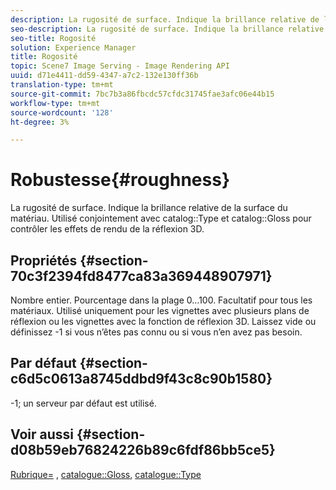 ```yaml
---
description: La rugosité de surface. Indique la brillance relative de la surface du matériau. Utilisé en association avec le type de catalogue et la brillance du catalogue pour contrôler les effets de rendu de la réflexion 3D.
seo-description: La rugosité de surface. Indique la brillance relative de la surface du matériau. Utilisé en association avec le type de catalogue et la brillance du catalogue pour contrôler les effets de rendu de la réflexion 3D.
seo-title: Rogosité
solution: Experience Manager
title: Rogosité
topic: Scene7 Image Serving - Image Rendering API
uuid: d71e4411-dd59-4347-a7c2-132e130ff36b
translation-type: tm+mt
source-git-commit: 7bc7b3a86fbcdc57cfdc31745fae3afc06e44b15
workflow-type: tm+mt
source-wordcount: '128'
ht-degree: 3%

---
```



# Robustesse{#roughness}

La rugosité de surface. Indique la brillance relative de la surface du matériau. Utilisé conjointement avec catalog::Type et catalog::Gloss pour contrôler les effets de rendu de la réflexion 3D.

## Propriétés {#section-70c3f2394fd8477ca83a369448907971}

Nombre entier. Pourcentage dans la plage 0...100. Facultatif pour tous les matériaux. Utilisé uniquement pour les vignettes avec plusieurs plans de réflexion ou les vignettes avec la fonction de réflexion 3D. Laissez vide ou définissez -1 si vous n’êtes pas connu ou si vous n’en avez pas besoin.

## Par défaut {#section-c6d5c0613a8745ddbd9f43c8c90b1580}

-1; un serveur par défaut est utilisé.

## Voir aussi {#section-d08b59eb76824226b89c6fdf86bb5ce5}

[Rubrique=](../../../../../ir-api/http-protocol/image-rendering-api-ref/c-ir-http-protocol-ref/c-ir-http-protocol-command-reference/r-ir-rough.md#reference-00add846b09f4dc39420bda1ca414180) ,  [catalogue::Gloss](../../../../../ir-api/material-cat/image-rendering-api-ref/c-ir-material-catalog/c-ir-material-data-reference/r-ir-cat-gloss.md#reference-5277f62a67e2408ab94699aa712f1eeb),  [catalogue::Type](../../../../../ir-api/material-cat/image-rendering-api-ref/c-ir-material-catalog/c-ir-material-data-reference/r-ir-cat-type.md#reference-9bea147dda9f4e74bc0ec79dcc0d9161)
